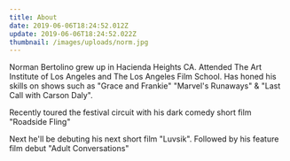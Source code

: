 ```yaml
---
title: About
date: 2019-06-06T18:24:52.012Z
update: 2019-06-06T18:24:52.022Z
thumbnail: /images/uploads/norm.jpg
---
```

Norman Bertolino grew up in Hacienda Heights CA. Attended The Art Institute of Los Angeles and The Los Angeles Film School. Has honed his skills on shows such as "Grace and Frankie" "Marvel's Runaways" & "Last Call with Carson Daly".

Recently toured the festival circuit with his dark comedy short film "Roadside Fling"

Next he'll be debuting his next short film "Luvsik". Followed by his feature film debut "Adult Conversations"

